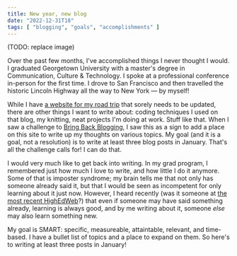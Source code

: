 ```yaml
---
title: New year, new blog
date: "2022-12-31T18"
tags: [ "blogging", "goals", "accomplishments" ]
---
```


(TODO: replace image)

Over the past few months, I've accomplished things I never thought I would. I graduated Georgetown University with a master's degree in Communication, Culture & Technology. I spoke at a professional conference in-person for the first time. I drove to San Francisco and then travelled the historic Lincoln Highway all the way to New York &#8212; by myself!

While I have [a website for my road trip](https://www.lincolnhighwayjournal.com/) that sorely needs to be updated, there are other things I want to write about: coding techniques I used on that blog, my knitting, neat projects I'm doing at work. Stuff like that. When I saw a challenge to [Bring Back Blogging](https://bringback.blog/), I saw this as a sign to add a place on this site to write up my thoughts on various topics. My goal (and it is a goal, not a resolution) is to write at least three blog posts in January. That's all the challenge calls for! I can do that.

I would very much like to get back into writing. In my grad program, I remembered just how much I love to write, and how little I do it anymore. Some of that is imposter syndrome; my brain tells me that not only has someone already said it, but that I would be seen as incompetent for only learning about it just now. However, I heard recently (was it someone at [the most recent HighEdWeb](https://events.highedweb.org/heweb22)?) that even if someone may have said something already, learning is always good, and by me writing about it, someone _else_ may also learn something new.

My goal is <abbr>SMART</abbr>: specific, measureable, attaintable, relevant, and time-based. I have a bullet list of topics and a place to expand on them. So here's to writing at least three posts in January!
